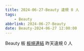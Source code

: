 ```yaml
---
title: 2024-06-27-Beauty 違規 0 人
tags:
    - Beauty
abbrlink: 2024-06-27-Beauty
date: Beauty-2024-06-27 12:00:00
---
```

Beauty 板 [板規連結](https://www.ptt.cc/bbs/Beauty/M.1630069980.A.84B.html)
昨天違規 0 人
